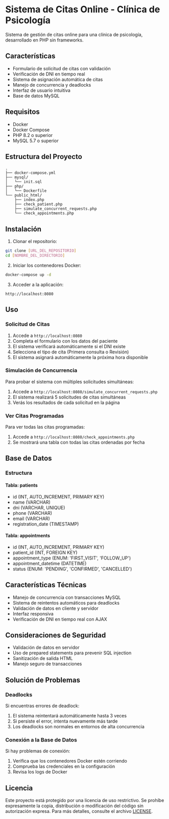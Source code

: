 # Sistema de Citas Online - Clínica de Psicología

Sistema de gestión de citas online para una clínica de psicología, desarrollado en PHP sin frameworks.

## Características

- Formulario de solicitud de citas con validación
- Verificación de DNI en tiempo real
- Sistema de asignación automática de citas
- Manejo de concurrencia y deadlocks
- Interfaz de usuario intuitiva
- Base de datos MySQL

## Requisitos

- Docker
- Docker Compose
- PHP 8.2 o superior
- MySQL 5.7 o superior

## Estructura del Proyecto

```
.
├── docker-compose.yml
├── mysql/
│   └── init.sql
├── php/
│   └── Dockerfile
└── public_html/
    ├── index.php
    ├── check_patient.php
    ├── simulate_concurrent_requests.php
    └── check_appointments.php
```

## Instalación

1. Clonar el repositorio:
```bash
git clone [URL_DEL_REPOSITORIO]
cd [NOMBRE_DEL_DIRECTORIO]
```

2. Iniciar los contenedores Docker:
```bash
docker-compose up -d
```

3. Acceder a la aplicación:
```
http://localhost:8080
```

## Uso

### Solicitud de Citas
1. Accede a `http://localhost:8080`
2. Completa el formulario con los datos del paciente
3. El sistema verificará automáticamente si el DNI existe
4. Selecciona el tipo de cita (Primera consulta o Revisión)
5. El sistema asignará automáticamente la próxima hora disponible

### Simulación de Concurrencia
Para probar el sistema con múltiples solicitudes simultáneas:
1. Accede a `http://localhost:8080/simulate_concurrent_requests.php`
2. El sistema realizará 5 solicitudes de citas simultáneas
3. Verás los resultados de cada solicitud en la página

### Ver Citas Programadas
Para ver todas las citas programadas:
1. Accede a `http://localhost:8080/check_appointments.php`
2. Se mostrará una tabla con todas las citas ordenadas por fecha

## Base de Datos

### Estructura

#### Tabla: patients
- id (INT, AUTO_INCREMENT, PRIMARY KEY)
- name (VARCHAR)
- dni (VARCHAR, UNIQUE)
- phone (VARCHAR)
- email (VARCHAR)
- registration_date (TIMESTAMP)

#### Tabla: appointments
- id (INT, AUTO_INCREMENT, PRIMARY KEY)
- patient_id (INT, FOREIGN KEY)
- appointment_type (ENUM: 'FIRST_VISIT', 'FOLLOW_UP')
- appointment_datetime (DATETIME)
- status (ENUM: 'PENDING', 'CONFIRMED', 'CANCELLED')

## Características Técnicas

- Manejo de concurrencia con transacciones MySQL
- Sistema de reintentos automáticos para deadlocks
- Validación de datos en cliente y servidor
- Interfaz responsiva
- Verificación de DNI en tiempo real con AJAX

## Consideraciones de Seguridad

- Validación de datos en servidor
- Uso de prepared statements para prevenir SQL injection
- Sanitización de salida HTML
- Manejo seguro de transacciones

## Solución de Problemas

### Deadlocks
Si encuentras errores de deadlock:
1. El sistema reintentará automáticamente hasta 3 veces
2. Si persiste el error, intenta nuevamente más tarde
3. Los deadlocks son normales en entornos de alta concurrencia

### Conexión a la Base de Datos
Si hay problemas de conexión:
1. Verifica que los contenedores Docker estén corriendo
2. Comprueba las credenciales en la configuración
3. Revisa los logs de Docker

## Licencia

Este proyecto está protegido por una licencia de uso restrictivo. Se prohíbe expresamente la copia, distribución o modificación del código sin autorización expresa. Para más detalles, consulte el archivo [LICENSE](LICENSE). 